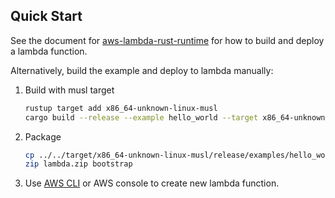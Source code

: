 ## Quick Start

See the document for
[aws-lambda-rust-runtime](https://github.com/awslabs/aws-lambda-rust-runtime)
for how to build and deploy a lambda function.

Alternatively, build the example and deploy to lambda manually:

1. Build with musl target

    ```sh
    rustup target add x86_64-unknown-linux-musl
    cargo build --release --example hello_world --target x86_64-unknown-linux-musl
    ```

2. Package

    ```sh
    cp ../../target/x86_64-unknown-linux-musl/release/examples/hello_world bootstrap
    zip lambda.zip bootstrap
    ```

3. Use [AWS CLI](https://aws.amazon.com/cli/) or AWS console to create new lambda function.
